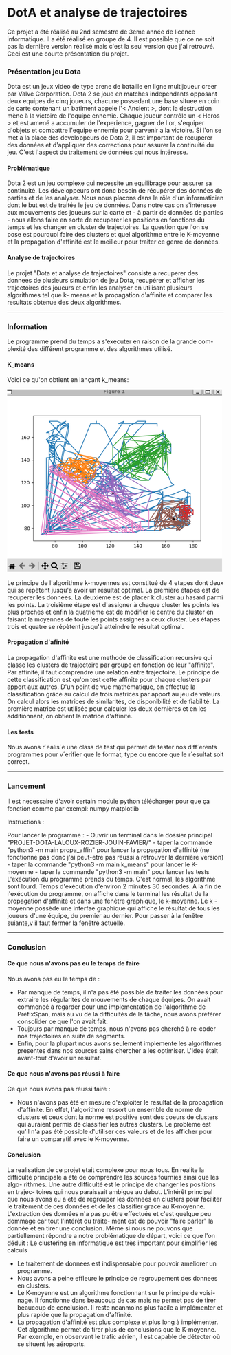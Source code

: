 # DotA et analyse de trajectoires

Ce projet a été réalisé au 2nd semestre de 3eme année de licence informatique.
Il a été réalisé en groupe de 4.
Il est possible que ce ne soit pas la dernière version réalisé mais c'est la seul version que j'ai retrouvé.
Ceci est une courte présentation du projet.

### Présentation jeu Dota

Dota est un jeux video de type arene de bataille en ligne multijoueur creer
par Valve Corporation. Dota 2 se joue en matches independants opposant deux
equipes de cinq joueurs, chacune possedant une base situee en coin de carte
contenant un batiment appele l'< Ancient >, dont la destruction mène à la
victoire de l'equipe ennemie. Chaque joueur contrôle un < Heros > et est amené
a accumuler de l'experience, gagner de l'or, s'equiper d'objets et combattre
l'equipe ennemie pour parvenir a la victoire. Si l'on se met a la place des
developpeurs de Dota 2, il est important de recuperer des données et d'appliquer
des corrections pour assurer la continuité du jeu. C'est l'aspect du traitement
de données qui nous intéresse.

#### Problématique

Dota 2 est un jeu complexe qui necessite un equilibrage pour assurer sa
continuité. Les développeurs ont donc besoin de récupérer des données de parties
et de les analyser. Nous nous placons dans le rôle d'un informaticien dont le but
est de traitée le jeu de données. Dans notre cas on s'intéresse aux mouvements
des joueurs sur la carte et - à partir de données de parties - nous allons faire en
sorte de recuperer les positions en fonctions du temps et les changer en cluster
de trajectoires. La question que l'on se pose est pourquoi faire des clusters et
quel algorithme entre le K-moyenne et la propagation d'affinité est le meilleur
pour traiter ce genre de données.

#### Analyse de trajectoires

Le projet "Dota et analyse de trajectoires" consiste a recuperer des
donnees de plusieurs simulation de jeu Dota, recupérer et afficher les trajectoires
des joueurs et enfin les analyser en utilisant plusieurs algorithmes tel que k-
means et la propagation d'affinite et comparer les resultats obtenue des deux
algorithmes.

---

### Information
Le programme prend du temps a s'executer en raison de la grande com-
plexité des différent programme et des algorithmes utilisé.

#### K_means
Voici ce qu'on obtient en lançant k_means:

<img src="./img/figure_k_means.png" alt="figure_k_means" width="500"/>

Le principe de l'algorithme k-moyennes est constitué de 4 etapes dont deux
qui se répètent jusqu'a avoir un résultat optimal. La première étapes est de
recuperer les données. La deuxième est de placer k cluster au hasard parmi les points. 
La troisième étape est d'assigner à chaque cluster les points les plus
proches et enfin la quatrième est de modifier le centre du cluster en faisant la
moyennes de toute les points assignes a ceux cluster. Les étapes trois et quatre
se répètent jusqu'à atteindre le résultat optimal.

#### Propagation d'afinité
La propagation d'affinite est une methode de classification recursive qui
classe les clusters de trajectoire par groupe en fonction de leur "affinite". Par
affinité, il faut comprendre une relation entre trajectoire. Le principe de cette
classification est qu'on test cette affinite pour chaque clusters par apport aux
autres. D'un point de vue mathématique, on effectue la classification grâce au
calcul de trois matrices par apport au jeu de valeurs. On calcul alors les matrices
de similarités, de disponibilité et de fiabilité. La première matrice est utilisée
pour calculer les deux dernières et en les additionnant, on obtient la matrice
d'affinité.

#### Les tests
Nous avons r´ealis´e une class de test qui permet de tester nos diff´erents programmes
pour v´erifier que le format, type ou encore que le r´esultat soit correct.

---

### Lancement
Il est necessaire d'avoir certain module python télécharger pour que ça fonction comme par exempl:
numpy
matplotlib


Instructions :

Pour lancer le programme : 
    - Ouvrir un terminal dans le dossier principal "PROJET-DOTA-LALOUX-ROZIER-JOUIN-FAVIER/"
    - taper la commande "python3 -m main propa_affin" pour lancer la propagation d'affinité  (ne fonctionne pas donc j'ai peut-etre pas réussi à retrouver la dernière version)
    - taper la commande "python3 -m main k_means" pour lancer le K-moyenne
    - taper la commande "python3 -m main" pour lancer les tests
L'exécution du programme prends du temps. C'est normal, les algorithme sont lourd. Temps d'exécution d'environ 2 minutes 30 secondes.
A la fin de l'exécution du programme, on affiche dans le terminal les résultat de la propagation d'affinité et dans une fenêtre graphique, le k-moyenne.
Le k -moyenne possède une interfae graphique qui affiche le résultat de tous les joueurs d'une équipe, du premier au dernier. Pour passer à la fenêtre suiante,v il faut fermer la fenêtre actuelle.

---

### Conclusion
#### Ce que nous n'avons pas eu le temps de faire
Nous avons pas eu le temps de :
- Par manque de temps, il n'a pas été possible de traiter les données pour
extraire les régularités de mouvements de chaque équipes. On avait commencé à regarder pour une implementation
de l'algorithme de PréfixSpan, mais au vu de la difficultés de la tâche, nous avons préférer
consolider ce que l'on avait fait.
- Toujours par manque de temps, nous n'avons pas cherché à re-coder nos
trajectoires en suite de segments.
- Enfin, pour la plupart nous avons seulement implemente les algorithmes
presentes dans nos sources salns chercher a les optimiser. L'idee était
avant-tout d'avoir un resultat.

#### Ce que nous n'avons pas réussi à faire
Ce que nous avons pas réussi faire :
- Nous n'avons pas été en mesure d'exploiter le resultat de la propagation
d'affinite. En effet, l'algorithme ressort un ensemble de norme de clusters
et ceux dont la norme est positive sont des coeurs de clusters qui auraient
permis de classifier les autres clusters. Le problème est qu'il n'a pas été
possible d'utiliser ces valeurs et de les afficher pour faire un comparatif
avec le K-moyenne.

#### Conclusion
La realisation de ce projet etait complexe pour nous tous. En realite la
difficulté principale a été de comprendre les sources fournies ainsi que les algo-
rithmes. Une autre difficulté est le principe de changer les positions en trajec-
toires qui nous paraissait ambigue au debut. L'intérêt principal que nous avons
eu a ete de regrouper les donnees en clusters pour faciliter le traitement de ces
données et de les classifier grace au K-moyenne. L'extraction des données n'a
pas pu être effectuée et c'est quelque peu dommage car tout l'intérêt du traite-
ment est de pouvoir "faire parler" la donnée et en tirer une conclusion. Même si
nous ne pouvons que partiellement répondre a notre problématique de départ,
voici ce que l'on déduit :
Le clustering en informatique est très important pour simplifier les calculs
- Le traitement de donnees est indispensable pour pouvoir ameliorer un
programme.
- Nous avons a peine effleure le principe de regroupement des donnees en
clusters.
- Le K-moyenne est un algorithme fonctionnant sur le principe de voisi-
nage. Il fonctionne dans beaucoup de cas mais ne permet pas de tirer
beaucoup de conclusion. Il reste neanmoins plus facile a implémenter et
plus rapide que la propagation d'affinité.
- La propagation d'affinité est plus complexe et plus long à implémenter.
Cet algorithme permet de tirer plus de conclusions que le K-moyenne.
Par exemple, en observant le trafic aérien, il est capable de détecter où
se situent les aéroports.

